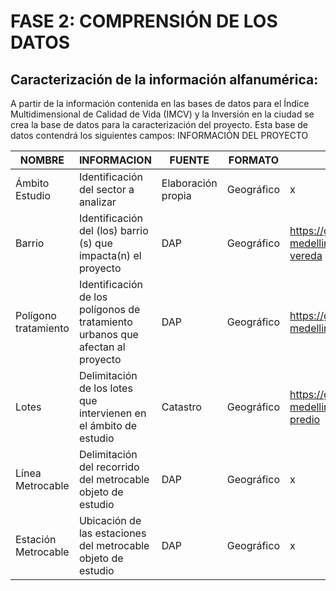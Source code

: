 # FASE 2: COMPRENSIÓN DE LOS DATOS
## Caracterización de la información alfanumérica:
A partir de la información  contenida en las bases de datos para el Índice Multidimensional de Calidad de Vida (IMCV) y la Inversión en la ciudad se crea la base de datos para la caracterización del proyecto. Esta base de datos contendrá los siguientes campos: 
INFORMACIÓN DEL PROYECTO

|NOMBRE |INFORMACION|FUENTE|FORMATO|DESCARGA INFORMACIÓN|
|-----|-----|-----|-----|-----|
|Ámbito Estudio|Identificación del sector a analizar|Elaboración propia|Geográfico|x|
|Barrio|Identificación del (los) barrio (s) que impacta(n) el proyecto|DAP|Geográfico|https://geomedellin-m-medellin.opendata.arcgis.com/datasets/barrio-vereda|
|Polígono tratamiento|Identificación de los polígonos de tratamiento urbanos que afectan al proyecto|DAP|Geográfico|https://geomedellin-m-medellin.opendata.arcgis.com/datasets/tratamientos|
|Lotes|Delimitación de los lotes que intervienen en el ámbito de estudio|Catastro|Geográfico|https://geomedellin-m-medellin.opendata.arcgis.com/datasets/lote-del-predio|
|Línea Metrocable|Delimitación del recorrido del metrocable objeto de estudio|DAP|Geográfico|x|
|Estación Metrocable|Ubicación de las estaciones del metrocable objeto de estudio|DAP|Geográfico|x|


